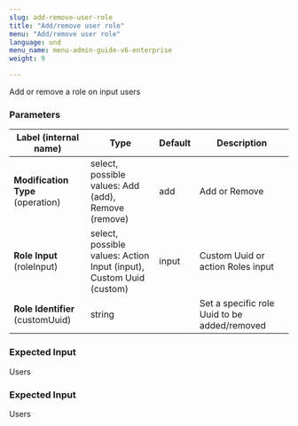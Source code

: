 ```yaml
---
slug: add-remove-user-role
title: "Add/remove user role"
menu: "Add/remove user role"
language: und
menu_name: menu-admin-guide-v6-enterprise
weight: 9

---
```


 Add or remove a role on input users

### Parameters
|Label (internal name)|Type|Default|Description|
|---|---|---|---|
|**Modification Type** (operation)|select, possible values: Add (add),<br/>Remove (remove)|add|Add or Remove|
|**Role Input** (roleInput)|select, possible values: Action Input (input),<br/>Custom Uuid (custom)|input|Custom Uuid or action Roles input|
|**Role Identifier** (customUuid)|string|<no value>|Set a specific role Uuid to be added/removed|



### Expected Input
Users


### Expected Input
Users


